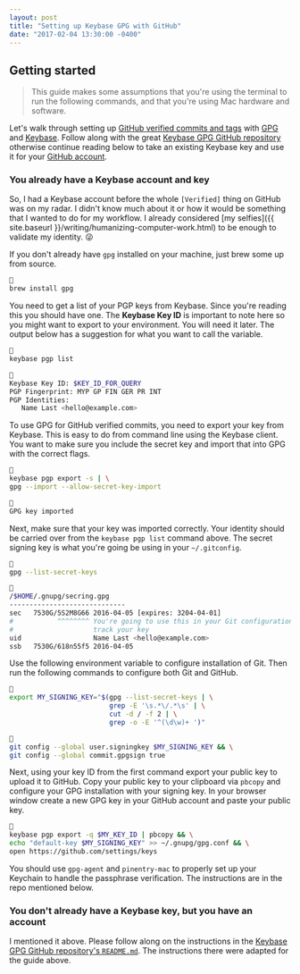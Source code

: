 ```yaml
---
layout: post
title: "Setting up Keybase GPG with GitHub"
date: "2017-02-04 13:30:00 -0400"
---
```


## Getting started

> This guide makes some assumptions that you're using the terminal to run the
> following commands, and that you're using Mac hardware and software.

Let's walk through setting up [GitHub verified commits and tags][gh-gpg] with
[GPG][hp-gpg] and [Keybase][hp-keybase]. Follow along with the great [Keybase
GPG GitHub repository][gh-keybase-gpg-github] otherwise continue reading below
to take an existing Keybase key and use it for your [GitHub account][gh-keys].

[gh-gpg]: https://github.com/blog/2144-gpg-signature-verification "GitHub GPG Signature Verification"
[hp-gpg]: https://gnupg.org "The GNU Privacy Guard"
[hp-keybase]: https://keybase.io "Keys for everyone! Keybase maps your identity to your public keys, and vice versa."
[gh-keybase-gpg-github]: https://github.com/pstadler/keybase-gpg-github "Keybase GPG GitHub repository"
[gh-keys]: https://github.com/settings/keys "GitHub SSH and GPG Keys"

### You already have a Keybase account and key

So, I had a Keybase account before the whole `[Verified]` thing on GitHub was on
my radar. I didn't know much about it or how it would be something that I wanted
to do for my workflow. I already considered [my
selfies]({{ site.baseurl }}/writing/humanizing-computer-work.html) to be enough
to validate my identity. &#x1f61c;

If you don't already have `gpg` installed on your machine, just brew some up
from source.

```sh

brew install gpg
```

You need to get a list of your PGP keys from Keybase. Since you're reading this
you should have one. The **Keybase Key ID** is important to note here so you
might want to export to your environment. You will need it later. The output
below has a suggestion for what you want to call the variable.

```sh

keybase pgp list


Keybase Key ID: $KEY_ID_FOR_QUERY
PGP Fingerprint: MYP GP FIN GER PR INT
PGP Identities:
   Name Last <hello@example.com>
```

To use GPG for GitHub verified commits, you need to export your key from
Keybase. This is easy to do from command line using the Keybase client. You want
to make sure you include the secret key and import that into GPG with the
correct flags.

```sh

keybase pgp export -s | \
gpg --import --allow-secret-key-import


GPG key imported
```

Next, make sure that your key was imported correctly. Your identity should be
carried over from the `keybase pgp list` command above. The secret signing key
is what you're going be using in your `~/.gitconfig`.

```sh

gpg --list-secret-keys


/$HOME/.gnupg/secring.gpg
-----------------------------
sec   7530G/5S2M8G66 2016-04-05 [expires: 3204-04-01]
#           ^^^^^^^^ You're going to use this in your Git configuration file to
#                    track your key
uid                  Name Last <hello@example.com>
ssb   7530G/618n55f5 2016-04-05
```

Use the following environment variable to configure installation of Git. Then
run the following commands to configure both Git and GitHub.

```sh

export MY_SIGNING_KEY="$(gpg --list-secret-keys | \
                         grep -E '\s.*\/.*\s' | \
                         cut -d / -f 2 | \
                         grep -o -E '^(\d\w)+ ')"


git config --global user.signingkey $MY_SIGNING_KEY && \
git config --global commit.gpgsign true
```

Next, using your key ID from the first command export your public key to upload
it to GitHub. Copy your public key to your clipboard via `pbcopy` and configure
your GPG installation with your signing key. In your browser window create a new
GPG key in your GitHub account and paste your public key.

```sh

keybase pgp export -q $MY_KEY_ID | pbcopy && \
echo "default-key $MY_SIGNING_KEY" >> ~/.gnupg/gpg.conf && \
open https://github.com/settings/keys
```

You should use `gpg-agent` and `pinentry-mac` to properly set up your Keychain
to handle the passphrase verification. The instructions are in the repo
mentioned below.

### You don't already have a Keybase key, but you have an account

I mentioned it above. Please follow along on the instructions in the [Keybase
GPG GitHub repository's `README.md`][gh-keybase-gpg-github]. The instructions
there were adapted for the guide above.

